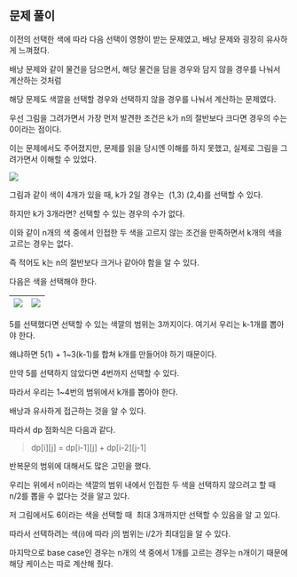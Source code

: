 ## 문제 풀이

이전의 선택한 색에 따라 다음 선택이 영향이 받는 문제였고, 배낭 문제와 굉장히 유사하게 느껴졌다.

배낭 문제와 같이 물건을 담으면서, 해당 물건을 담을 경우와 담지 않을 경우를 나눠서 계산하는 것처럼

해당 문제도 색깔을 선택할 경우와 선택하지 않을 경우를 나눠서 계산하는 문제였다.

우선 그림을 그려가면서 가장 먼저 발견한 조건은 k가 n의 절반보다 크다면 경우의 수는 0이라는 점이다.

이는 문제에서도 주어졌지만, 문제를 읽을 당시엔 이해를 하지 못했고, 실제로 그림을 그려가면서 이해할 수 있었다.

![](https://blog.kakaocdn.net/dn/D5n4M/btsGnZsmZzt/5689K3fwkk6IRkkakOX1x1/img.png)

그림과 같이 색이 4개가 있을 때, k가 2일 경우는  (1,3) (2,4)를 선택할 수 있다.

하지만 k가 3개라면? 선택할 수 있는 경우의 수가 없다.

이와 같이 n개의 색 중에서 인접한 두 색을 고르지 않는 조건을 만족하면서 k개의 색을 고르는 경우는 없다.

즉 적어도 k는 n의 절반보다 크거나 같아야 함을 알 수 있다.

다음은 색을 선택해야 한다.

![](https://blog.kakaocdn.net/dn/cgk8vX/btsGmzg3dtG/jw094gelfs6eSZqdtkZly0/img.png)|![](https://blog.kakaocdn.net/dn/nw2zD/btsGl1ZeE4R/5mMALxOkpROaxFpWubyIf0/img.png)
---|---|

5를 선택했다면 선택할 수 있는 색깔의 범위는 3까지이다. 여기서 우리는 k-1개를 뽑아야 한다.

왜냐하면 5(1) + 1~3(k-1)를 합쳐 k개를 만들어야 하기 때문이다.

만약 5를 선택하지 않았다면 4번까지 선택할 수 있다.

따라서 우리는 1~4번의 범위에서 k개를 뽑아야 한다.

배낭과 유사하게 접근하는 것을 알 수 있다.

따라서 dp 점화식은 다음과 같다.

> dp[i][j] = dp[i-1][j] + dp[i-2][j-1]

반복문의 범위에 대해서도 많은 고민을 했다.

우리는 위에서 n이라는 색깔의 범위 내에서 인접한 두 색을 선택하지 않으려고 할 때 n/2를 뽑을 수 없다는 것을 알고 있다.

저 그림에서도 6이라는 색을 선택할 때  최대 3개까지만 선택할 수 있음을 알 고 있다.

따라서 선택하려는 색(i)에 따라 j의 범위는 i/2가 최대임을 알 수 있다.

마지막으로 base case인 경우는 n개의 색 중에서 1개를 고르는 경우는 n개이기 때문에 해당 케이스는 따로 계산해 줬다.